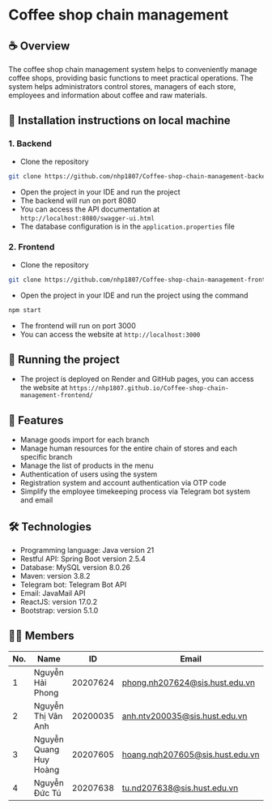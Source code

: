 # Coffee shop chain management

## ☕️ Overview

The coffee shop chain management system helps to conveniently manage coffee shops, providing basic functions to meet practical operations. The system helps administrators control stores, managers of each store, employees and information about coffee and raw materials.

## 📌 Installation instructions on local machine

### 1. Backend

- Clone the repository

```bash
git clone https://github.com/nhp1807/Coffee-shop-chain-management-backend.git
```

- Open the project in your IDE and run the project
- The backend will run on port 8080
- You can access the API documentation at `http://localhost:8080/swagger-ui.html`
- The database configuration is in the `application.properties` file

### 2. Frontend

- Clone the repository

```bash
git clone https://github.com/nhp1807/Coffee-shop-chain-management-frontend.git
```

- Open the project in your IDE and run the project using the command

```bash
npm start
```

- The frontend will run on port 3000
- You can access the website at `http://localhost:3000`

## 📌 Running the project

- The project is deployed on Render and GitHub pages, you can access the website at `https://nhp1807.github.io/Coffee-shop-chain-management-frontend/`

## 📣 Features

- Manage goods import for each branch
- Manage human resources for the entire chain of stores and each specific branch
- Manage the list of products in the menu
- Authentication of users using the system
- Registration system and account authentication via OTP code
- Simplify the employee timekeeping process via Telegram bot system and email

## 🛠 Technologies

- Programming language: Java version 21
- Restful API: Spring Boot version 2.5.4
- Database: MySQL version 8.0.26
- Maven: version 3.8.2
- Telegram bot: Telegram Bot API
- Email: JavaMail API
- ReactJS: version 17.0.2
- Bootstrap: version 5.1.0

## 🧑‍🎓 Members


| No. | Name                   | ID       | Email                           |
|-----|------------------------|----------|---------------------------------|
| 1   | Nguyễn Hải Phong       | 20207624 | phong.nh207624@sis.hust.edu.vn  |
| 2   | Nguyễn Thị Vân Anh     | 20200035 | anh.ntv200035@sis.hust.edu.vn   |
| 3   | Nguyễn Quang Huy Hoàng | 20207605 | hoang.nqh207605@sis.hust.edu.vn |
| 4   | Nguyễn Đức Tú          | 20207638 | tu.nd207638@sis.hust.edu.vn     |